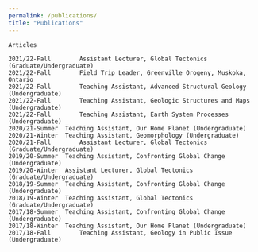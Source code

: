 ```yaml
---
permalink: /publications/
title: "Publications"
---
```

	Articles

	2021/22-Fall		Assistant Lecturer, Global Tectonics (Graduate/Undergraduate)
	2021/22-Fall		Field Trip Leader, Greenville Orogeny, Muskoka, Ontario
	2021/22-Fall		Teaching Assistant, Advanced Structural Geology (Undergraduate)
	2021/22-Fall		Teaching Assistant, Geologic Structures and Maps (Undergraduate)
	2021/22-Fall		Teaching Assistant, Earth System Processes (Undergraduate)
	2020/21-Summer	Teaching Assistant, Our Home Planet (Undergraduate)
	2020/21-Winter	Teaching Assistant, Geomorphology (Undergraduate)
	2020/21-Fall		Assistant Lecturer, Global Tectonics (Graduate/Undergraduate)
	2019/20-Summer	Teaching Assistant, Confronting Global Change (Undergraduate)
	2019/20-Winter	Assistant Lecturer, Global Tectonics (Graduate/Undergraduate)
	2018/19-Summer	Teaching Assistant, Confronting Global Change (Undergraduate)
	2018/19-Winter	Teaching Assistant, Global Tectonics (Graduate/Undergraduate)
	2017/18-Summer	Teaching Assistant, Confronting Global Change (Undergraduate)
	2017/18-Winter	Teaching Assistant, Our Home Planet (Undergraduate)
	2017/18-Fall		Teaching Assistant, Geology in Public Issue (Undergraduate)

